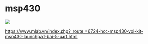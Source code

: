 # msp430

<a href="https://components101.com/sites/default/files/component_datasheet/MSP430-Datasheet.pdf"><img src="https://components101.com/sites/default/files/component_pin/MSP430-Launchpad-Pinout.jpg"  /></a>

https://www.mlab.vn/index.php?_route_=6724-hoc-msp430-voi-kit-msp430-launchpad-bai-5-uart.html
